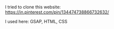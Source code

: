 

I tried to clone this website: https://in.pinterest.com/pin/134474738866732632/


I used here: GSAP, HTML, CSS
